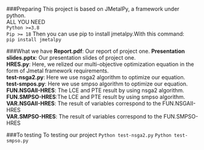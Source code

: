 ###Preparing
This project is based on JMetalPy, a framework under python.  
ALL YOU NEED  
`Python >=3.8`  
`Pip >= 18` 
Then you can use pip to install jmetalpy.With this command:  
`pip install jmetalpy`  

###What we have
**Report.pdf**: Our report of project one. 
**Presentation slides.pptx**: Our presentation slides of project one.    
**HRES.py**: Here, we relized our multi-objective optimization equation in the form of Jmetal framework requirements.  
**test-nsga2.py**: Here we use nsga2 algorithm to optimize our equation.  
**test-smpos.py**: Here we use smpso algorithm to optimize our equation.  
**FUN.NSGAII-HRES**: The LCE and PTE result by using nsga2 algorithm.  
**FUN.SMPSO-HRES**:The LCE and PTE result by using smpso algorithm.  
**VAR.NSGAII-HRES**: The result of variables correspond to the FUN.NSGAII-HRES  
**VAR.SMPSO-HRES**: The result of variables correspond to the FUN.SMPSO-HRES

###To testing
To testing our project
`Python test-nsga2.py`
`Python test-smpso.py`